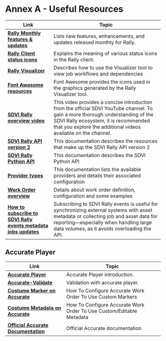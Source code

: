 # Annex A - Useful Resources

| Link | Topic |
|--|--|
| **[Rally Monthly features & updates](https://sdvi.my.site.com/support/s/topic/0TO3m000001Z1dBGAS/rally-monthly-features-updates)** | Lists new features, enhancements, and updates released monthly for Rally. |
| **[Rally Client status icons](https://sdvi.my.site.com/support/s/article/Rally-Client-Status-Icons)** | Explains the meaning of various status icons in the Rally client. |
| **[Rally Visualizer](https://sdvi.my.site.com/support/s/article/Rally-Visualizer)**  | Describes how to use the Visualizer tool to view job workflows and dependencies |
| **[Font Awasome resources](https://fontawesome.com/search)**  | Font Awesome provides the icons used in the graphics generated by the Rally Visualizer tool. |
| **[SDVI Rally overview video](https://www.youtube.com/watch?v=Z7Rdhzn99D8)** | This video provides a concise introduction from the official SDVI YouTube channel. To gain a more thorough understanding of the SDVI Rally ecosystem, it is recommended that you explore the additional videos available on the channel. |
| **[SDVI Rally API version 2](https://partner.sdvi.com/apidocs/index.html#introduction)** | This documentation describes the resources that make up the SDVI Rally API version 2 |
| **[SDVI Rally Python API](https://partner.sdvi.com/docs/evaluate/api.html)** | This documentation describes the SDVI Python API |
| **[Provider types](https://partner.sdvi.com/docs/preset/providerTypes.html)** | This documentation lists the available providers and details their associated configuration |
| **[Work Order overview](https://partner.sdvi.com/docs-ui/providers/)** | Details about work order definition, configuration and some examples |
| **[How to subscribe to SDVI Rally events metadata jobs updates](https://sdvi.my.site.com/support/s/article/Eventbus-How-To-Subscribe-To-SDVI-Rally-Events-Metadata-Jobs-Updates-etc)** | Subscribing to SDVI Rally events is useful for synchronizing external systems with asset metadata or collecting job and asset data for reporting—especially when handling large data volumes, as it avoids overloading the API.|

## Accurate Player
| Link                                                                                                                                                              | Topic                                                                |
|-------------------------------------------------------------------------------------------------------------------------------------------------------------------|----------------------------------------------------------------------|
| **[Accurate Player](https://sdvi.my.site.com/support/s/article/Gateway-Widget-Accurate-Player)**                                                                  | Accurate Player introduction.                                        |
| **[Accurate-Validate](https://sdvi.my.site.com/support/s/article/Gateway-Widget-Accurate-Validate)**                                                              | Validation with accurate player.                                     |
| **[Costume Marker on Accurate](https://sdvi.my.site.com/support/s/article/Accurate-Player-How-To-Configure-A-Rally-Work-Order-To-Use-Custom-Markers)**           | How To Configure Accurate Work Order To Use Custom Markers           |
| **[Costume Metadata on Accurate](https://sdvi.my.site.com/support/s/article/Accurate-Player-How-To-Configure-A-Rally-Work-Order-To-Use-Custom-Editable-Metadata)** | How To Configure Accurate Work Order To Use Custom/Editable Metadata |
| **[Official Accurate Documentation](https://docs.accurate.video/docs/)** | Official Accurate documentation |                                     |